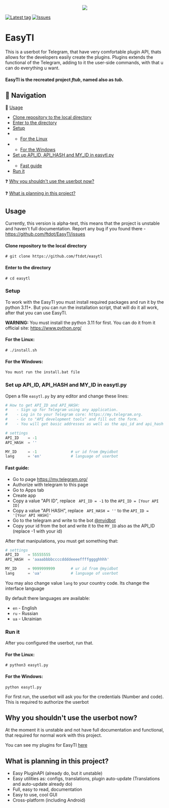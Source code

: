 <p align="center">
  <img src="https://github.com/ftdot/ftdot/raw/main/imgs/easytl_banner_nb-new.png" />
</p>

[![Latest tag](https://img.shields.io/github/v/tag/ftdot/EasyTl?label=LATEST%20TAG&style=for-the-badge)](https://github.com/ftdot/EasyTl/tags)
[![Issues](https://img.shields.io/github/issues/ftdot/EasyTl?style=for-the-badge)](https://github.com/ftdot/EasyTl/issues)
# EasyTl
This is a userbot for Telegram, that have very comfortable plugin API, thats allows for the developers easily create the plugins. 
Plugins extends the functional of the Telegram, adding to it the user-side commands, with that u can do everything u want.

#### EasyTl is the recreated project _ftub_, named also as _tub_.

## 📘 Navigation
📖 <a href="#usage">Usage</a>
- <a href="#clone-repository-to-the-local-directory">Clone repository to the local directory</a>
- <a href="#enter-to-the-directory">Enter to the directory</a>
- <a href="#setup">Setup</a>
- - <a href="#for-the-linux">For the Linux</a>
- - <a href="#for-the-windows">For the Windows</a>
- <a href="#set-up-api_id-api_hash-and-my_id-in-easytlpy">Set up API_ID, API_HASH and MY_ID in easytl.py</a>
- - <a href="#fast-guide">Fast guide</a>
- <a href="#run-it">Run it</a>

❓ <a href="https://github.com/ftdot/EasyTl/README.md#why-you-shouldnt-use-the-userbot-now">Why you shouldn't use the userbot now?</a>

❓ <a href="https://github.com/ftdot/EasyTl/README.md#what-is-planning-in-this-project">What is planning in this project?</a>

## Usage
Currently, this version is alpha-test, this means that the project is unstable and haven't full documentation.
Report any bug if you found there - https://github.com/ftdot/EasyTl/issues

#### Clone repository to the local directory
    # git clone https://github.com/ftdot/easytl

#### Enter to the directory
    # cd easytl

### Setup 
To work with the EasyTl you must install required packages and run it by the python 3.11+.
But you can run the installation script, that will do it all work, after that you can use EasyTl.

**WARNING:** You must install the python 3.11 for first. You can do it from it official site: https://www.python.org/

#### For the Linux:

    # ./install.sh

#### For the Windows:

    You must run the install.bat file

### Set up API_ID, API_HASH and MY_ID in easytl.py
Open a file ``easytl.py`` by any editor and change these lines:
```python
# How to get API_ID and API_HASH:
#    - Sign up for Telegram using any application.
#    - Log in to your Telegram core: https://my.telegram.org.
#    - Go to "API development tools" and fill out the form.
#    - You will get basic addresses as well as the api_id and api_hash parameters

# settings
API_ID    = -1
API_HASH  = ''

MY_ID     = -1               # ur id from @myidbot
lang      = 'en'             # language of userbot
```

#### Fast guide:
* Go to page https://my.telegram.org/
* Authorize with telegram to this page
* Go to Apps tab
* Create app
* Copy a value "API ID", replace `` API_ID = -1`` to the ``API_ID = [Your API ID]``
* Copy a value "API HASH", replace `` API_HASH = ''`` to the ``API_ID = '[Your API HASH]'``
* Go to the telegram and write to the bot [@myidbot](https://t.me/myidbot)
* Copy your id from the bot and write it to the ``MY_ID`` also as the API_ID (replace -1 with your id)

After that manipulations, you must get something that:
```python
# settings
API_ID    = 55555555
API_HASH  = 'aaaabbbbccccddddeeeeffffgggghhhh'

MY_ID     = 9999999999       # ur id from @myidbot
lang      = 'ua'             # language of userbot
```
You may also change value ``lang`` to your country code. Its change the interface language

By default there languages are available:
* ``en`` - English
* ``ru`` - Russian
* ``ua`` - Ukrainian

### Run it
After you configured the userbot, run that.


#### For the Linux:
```
# python3 easytl.py
```

#### For the Windows:
```
python easytl.py
```

For first run, the userbot will ask you for the credentials (Number and code). This is required to authorize the userbot

## Why you shouldn't use the userbot now?
At the moment it is unstable and not have full documentation and functional, that required for normal work with this project.

You can see my plugins for EasyTl [here](https://github.com/ftdot/easytl-content/tree/main/plugins)

## What is planning in this project?
* Easy PluginAPI (already do, but it unstable)
* Easy utilities as: configs, translations, plugin auto-update (Translations and auto-update already do)
* Full, easy to read, documentation
* Easy to use, cool GUI
* Cross-platform (including Android)
